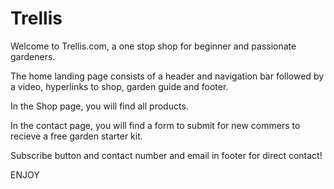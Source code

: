 # Trellis

Welcome to Trellis.com, a one stop shop for beginner and passionate gardeners. 

The home landing page consists of a header and navigation bar followed by a video, hyperlinks to shop, garden guide and footer.

In the Shop page, you will find all products.

In the contact page, you will find a form to submit for new commers to recieve a free garden starter kit. 

Subscribe button and contact number and email in footer for direct contact!

ENJOY
